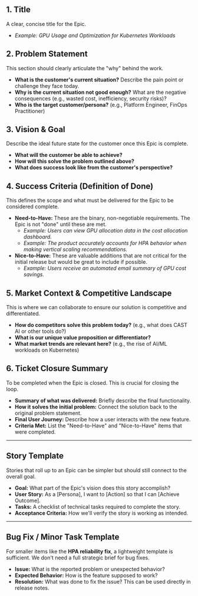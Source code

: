 ## 1. Title

A clear, concise title for the Epic.

- _Example: GPU Usage and Optimization for Kubernetes Workloads_

## 2. Problem Statement

This section should clearly articulate the "why" behind the work.

- **What is the customer's current situation?** Describe the pain point or challenge they face today.
- **Why is the current situation not good enough?** What are the negative consequences (e.g., wasted cost, inefficiency, security risks)?
- **Who is the target customer/persona?** (e.g., Platform Engineer, FinOps Practitioner)

## 3. Vision & Goal

Describe the ideal future state for the customer once this Epic is complete.

- **What will the customer be able to achieve?**
- **How will this solve the problem outlined above?**
- **What does success look like from the customer's perspective?**

## 4. Success Criteria (Definition of Done)

This defines the scope and what must be delivered for the Epic to be considered complete.

- **Need-to-Have:** These are the binary, non-negotiable requirements. The Epic is not "done" until these are met.
    - _Example: Users can view GPU allocation data in the cost allocation dashboard._
    - _Example: The product accurately accounts for HPA behavior when making vertical scaling recommendations._
- **Nice-to-Have:** These are valuable additions that are not critical for the initial release but would be great to include if possible.
    - _Example: Users receive an automated email summary of GPU cost savings._

## 5. Market Context & Competitive Landscape

This is where we can collaborate to ensure our solution is competitive and differentiated.

- **How do competitors solve this problem today?** (e.g., what does CAST AI or other tools do?)
- **What is our unique value proposition or differentiator?**
- **What market trends are relevant here?** (e.g., the rise of AI/ML workloads on Kubernetes)

## 6. Ticket Closure Summary

To be completed when the Epic is closed. This is crucial for closing the loop.

- **Summary of what was delivered:** Briefly describe the final functionality.
- **How it solves the initial problem:** Connect the solution back to the original problem statement.
- **Final User Journey:** Describe how a user interacts with the new feature.
- **Criteria Met:** List the "Need-to-Have" and "Nice-to-Have" items that were completed.

---

## Story Template

Stories that roll up to an Epic can be simpler but should still connect to the overall goal.

- **Goal:** What part of the Epic's vision does this story accomplish?
- **User Story:** As a [Persona], I want to [Action] so that I can [Achieve Outcome].
- **Tasks:** A checklist of technical tasks required to complete the story.
- **Acceptance Criteria:** How we'll verify the story is working as intended.

---

## Bug Fix / Minor Task Template

For smaller items like the **HPA reliability fix**, a lightweight template is sufficient. We don't need a full strategic brief for bug fixes.

- **Issue:** What is the reported problem or unexpected behavior?
- **Expected Behavior:** How is the feature supposed to work?
- **Resolution:** What was done to fix the issue? This can be used directly in release notes.
